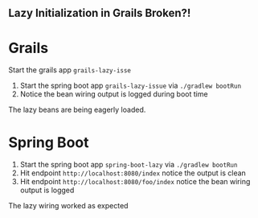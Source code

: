 Lazy Initialization in Grails Broken?!
--------------------------------------

Grails
======
Start the grails app `grails-lazy-isse`
1. Start the spring boot app `grails-lazy-issue` via `./gradlew bootRun`
2. Notice the bean wiring output is logged during boot time

The lazy beans are being eagerly loaded.
 

Spring Boot 
===========
1. Start the spring boot app `spring-boot-lazy` via `./gradlew bootRun`
2. Hit endpoint `http://localhost:8080/index` notice the output is clean
3. Hit endpoint `http://localhost:8080/foo/index` notice the bean wiring output is logged

The lazy wiring worked as expected
